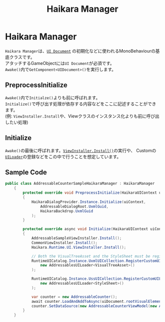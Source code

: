 ﻿---
title: Haikara Manager
---

# Haikara Manager

`Haikara Manager`は、[`UI Document`](https://docs.unity3d.com/Documentation/Manual/UIE-create-ui-document-component.html)
の初期化などに使われるMonoBehaviourの基底クラスです。  
アタッチするGameObjectには`UI Document`が必須です。  
`Awake()`内で`GetComponent<UIDocument>()`を実行します。  

## PreprocessInitialize
`Awake()`内で`Initialze()`よりも前に呼ばれます。  
`Initialize()`で呼び出す処理が依存する内容などをここに記述することができます。  
(例: `ViewInstaller.Install`や、Viewクラスのインスタンス化よりも前に呼び出したい処理)

## Initialize

`Awake()`の最後に呼ばれます。[`ViewInstaller.Install()`](view/view-installer.md)の実行や、
Customの[`UILoader`](ui-catalog.md)の登録などをこの中で行うことを想定しています。

## Sample Code

```csharp
public class AddressableCounterSampleHaikaraManager : HaikaraManager
    {
        protected override void PreprocessInitialize(HaikaraUIContext uiContext)
        {
            HaikaraDialogProvider.Instance.Initialize(uiContext,
                AddressableDialogRoot.UxmlGuid,
                HaikaraBackdrop.UxmlGuid
            );
        }

        protected override async void Initialize(HaikaraUIContext uiContext)
        {
            AddressableSampleViewInstaller.Install();
            CommonViewInstaller.Install();
            Haikara.Runtime.UI.ViewInstaller.Install();

            // Both the VisualTreeAsset and the StyleSheet must be registered with the CustomUILoader.
            RuntimeUICatalog.Instance.UxmlUICollection.RegisterCustomUILoader(
                new AddressablesUILoader<VisualTreeAsset>()
            );

            RuntimeUICatalog.Instance.UssUICollection.RegisterCustomUILoader(
                new AddressablesUILoader<StyleSheet>()
            );

            var counter = new AddressableCounter();
            await counter.LoadAndAddToAsync(uiDocument.rootVisualElement);
            counter.SetDataSource(new AddressableCounterViewModel(new AssetBundleCountModel()));
        }
    }
```